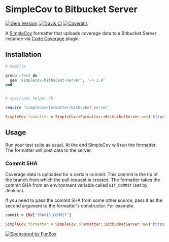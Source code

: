# SimpleCov to Bitbucket Server

[![Gem Version](https://img.shields.io/gem/v/simplecov-bitbucket-server.svg)](https://rubygems.org/gems/simplecov-bitbucket-server)
[![Travis CI](https://img.shields.io/travis/com/funbox/simplecov-bitbucket-server.svg)](https://travis-ci.com/github/funbox/simplecov-bitbucket-server)
[![Coveralls](https://img.shields.io/coveralls/funbox/simplecov-bitbucket-server.svg)](https://coveralls.io/github/funbox/simplecov-bitbucket-server)

A [SimpleCov](https://rubygems.org/gems/simplecov) formatter that uploads coverage data to a Bitbucket Server instance via [Code Coverage](https://marketplace.atlassian.com/apps/1218271/code-coverage-for-bitbucket-server) plugin.

## Installation

```ruby
# Gemfile

group :test do
  gem 'simplecov-bitbucket-server', '~> 1.0'
end


# spec/spec_helper.rb

require 'simplecov/formatter/bitbucket_server'

SimpleCov.formatter = SimpleCov::Formatter::BitbucketServer.new('https://your.bitbucket.host')
```

## Usage

Run your test suite as usual. At the end SimpleCov will run the formatter. The formatter will post data to the server.

### Commit SHA

Coverage data is uploaded for a certain commit. This commit is the tip of the branch from which the pull request is created. The formatter takes the commit SHA from an environment variable called `GIT_COMMIT` (set by Jenkins).

If you need to pass the commit SHA from some other source, pass it as the second argument to the formatter's constructor. For example:

```ruby
commit = ENV['TRAVIS_COMMIT']

SimpleCov.formatter = SimpleCov::Formatter::BitbucketServer.new('https://your.bitbucket.host', commit)
```

[![Sponsored by FunBox](https://funbox.ru/badges/sponsored_by_funbox_centered.svg)](https://funbox.ru)
